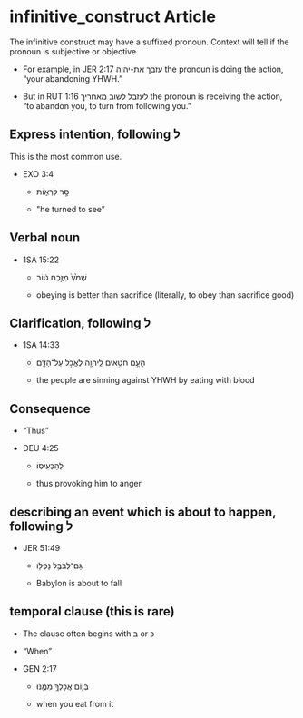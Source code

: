 # infinitive_construct Article
The infinitive construct may have a suffixed pronoun. Context will tell if the pronoun is subjective or objective. 

* For example, in JER 2:17 עזבך את-יהוה the pronoun is doing the action, “your abandoning YHWH.” 

* But in RUT 1:16 לעזבל לשוב מאחריך the pronoun is receiving the action, “to abandon you, to turn from following you.”

## Express intention, following ל
This is the most common use.

* EXO 3:4 

    * סָ֣ר לִרְא֑וֹת

    * "he turned to see”

## Verbal noun
* 1SA 15:22

    * שְׁמֹ֙עַ֙ מִזֶּ֣בַח ט֔וֹב

    * obeying is better than sacrifice (literally, to obey than sacrifice good)

## Clarification, following ל
* 1SA 14:33

    * הָעָ֛ם חֹטִ֥אים לַֽיהוָ֖ה לֶאֱכֹ֣ל עַל־הַדָּ֑ם

    * the people are sinning against YHWH by eating with blood

## Consequence
* “Thus”

* DEU 4:25

    * לְהַכְעִיסֽוֹ

    * thus provoking him to anger

## describing an event which is about to happen, following ל
* JER 51:49

    * גַּם־לְבָבֶ֥ל נָפְל֖וּ

    * Babylon is about to fall

## temporal clause (this is rare)
* The clause often begins with ב or כ 

* “When”

* GEN 2:17

    * בְּי֛וֹם אֲכָלְךָ֥ מִמֶּ֖נּוּ

    * when you eat from it
